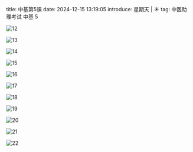 title: 中基第5课
date: 2024-12-15 13:19:05
introduce: 星期天 | ☀️
tag: 中医助理考试 中基 5

![12](/static/img/2024/11/05/12.jpg)

![13](/static/img/2024/11/05/13.jpg)

![14](/static/img/2024/11/05/14.jpg)

![15](/static/img/2024/11/05/15.jpg)

![16](/static/img/2024/11/05/16.jpg)

![17](/static/img/2024/11/05/17.jpg)

![18](/static/img/2024/11/05/18.jpg)

![19](/static/img/2024/11/05/19.jpg)

![20](/static/img/2024/11/05/20.jpg)

![21](/static/img/2024/11/05/21.jpg)

![22](/static/img/2024/11/05/22.jpg)
